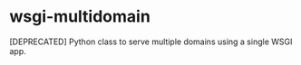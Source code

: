wsgi-multidomain
================

[DEPRECATED] Python class to serve multiple domains using a single WSGI app.
